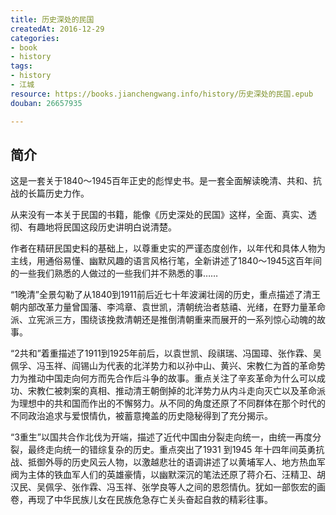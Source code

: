 ```yaml
---
title: 历史深处的民国
createdAt: 2016-12-29
categories: 
- book
- history
tags: 
- history
- 江城
resource: https://books.jianchengwang.info/history/历史深处的民国.epub
douban: 26657935

---
```


## 简介

这是一套关于1840～1945百年正史的彪悍史书。是一套全面解读晚清、共和、抗战的长篇历史力作。

从来没有一本关于民国的书籍，能像《历史深处的民国》这样，全面、真实、透彻、有趣地将民国这段历史讲明白说清楚。

作者在精研民国史料的基础上，以尊重史实的严谨态度创作，以年代和具体人物为主线，用通俗易懂、幽默风趣的语言风格行笔，全新讲述了1840～1945这百年间的一些我们熟悉的人做过的一些我们并不熟悉的事……

“1晚清”全景勾勒了从1840到1911前后近七十年波澜壮阔的历史，重点描述了清王朝内部改革力量曾国藩、李鸿章、袁世凯，清朝统治者慈禧、光绪，在野力量革命派、立宪派三方，围绕该挽救清朝还是推倒清朝重来而展开的一系列惊心动魄的故事。

“2共和”着重描述了1911到1925年前后，以袁世凯、段祺瑞、冯国璋、张作霖、吴佩孚、冯玉祥、阎锡山为代表的北洋势力和以孙中山、黄兴、宋教仁为首的革命势力为推动中国走向何方而先合作后斗争的故事。重点关注了辛亥革命为什么可以成功、宋教仁被刺案的真相、推动清王朝倒掉的北洋势力从内斗走向灭亡以及革命派为理想中的共和国而作出的不懈努力。从不同的角度还原了不同群体在那个时代的不同政治追求与爱恨情仇，被蓄意掩盖的历史隐秘得到了充分揭示。

“3重生”以国共合作北伐为开端，描述了近代中国由分裂走向统一，由统一再度分裂，最终走向统一的错综复杂的历史。重点突出了1931 到1945 年十四年间英勇抗战、抵御外辱的历史风云人物，以激越悲壮的语调讲述了以黄埔军人、地方热血军阀为主体的铁血军人们的英雄豪情，以幽默深沉的笔法还原了蒋介石、汪精卫、胡汉民、吴佩孚、张作霖、冯玉祥、张学良等人之间的恩怨情仇。犹如一部恢宏的画卷，再现了中华民族儿女在民族危急存亡关头奋起自救的精彩往事。